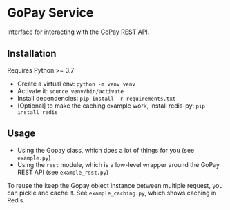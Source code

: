 # GoPay Service

Interface for interacting with the [GoPay REST API](https://doc.gopay.com/).

## Installation

Requires Python >= 3.7

- Create a virtual env: `python -m venv venv`
- Activate it: `source venv/bin/activate`
- Install dependencies: `pip install -r requirements.txt`
- [Optional] to make the caching example work, install redis-py: `pip install redis`

## Usage

- Using the Gopay class, which does a lot of things for you (see `example.py`)
- Using the `rest` module, which is a low-level wrapper around the GoPay REST API (see `example_rest.py`)

To reuse the keep the Gopay object instance between multiple request, you can pickle and cache it. See `example_caching.py`, which shows caching in Redis.
